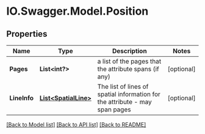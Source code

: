 # IO.Swagger.Model.Position
## Properties

Name | Type | Description | Notes
------------ | ------------- | ------------- | -------------
**Pages** | **List&lt;int?&gt;** | a list of the pages that the attribute spans (if any) | [optional] 
**LineInfo** | [**List&lt;SpatialLine&gt;**](SpatialLine.md) | The list of lines of spatial information for the attribute - may span pages | [optional] 

[[Back to Model list]](../README.md#documentation-for-models) [[Back to API list]](../README.md#documentation-for-api-endpoints) [[Back to README]](../README.md)

